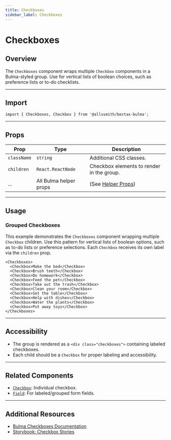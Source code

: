 ```yaml
---
title: Checkboxes
sidebar_label: Checkboxes
---
```


# Checkboxes

## Overview

The `Checkboxes` component wraps multiple `Checkbox` components in a Bulma-styled group. Use for vertical lists of boolean choices, such as preference lists or to-do checklists.

---

## Import

```tsx
import { Checkboxes, Checkbox } from '@allxsmith/bestax-bulma';
```

---

## Props

| Prop        | Type                   | Description                                      |
| ----------- | ---------------------- | ------------------------------------------------ |
| `className` | `string`               | Additional CSS classes.                          |
| `children`  | `React.ReactNode`      | Checkbox elements to render in the group.        |
| ...         | All Bulma helper props | (See [Helper Props](../helpers/usebulmaclasses)) |

---

## Usage

### Grouped Checkboxes

This example demonstrates the `Checkboxes` component wrapping multiple `Checkbox` children. Use this pattern for vertical lists of boolean options, such as to-do lists or preference selections. Each `Checkbox` receives its own label via the `children` prop.

```tsx live
<Checkboxes>
  <Checkbox>Make the bed</Checkbox>
  <Checkbox>Brush teeth</Checkbox>
  <Checkbox>Do homework</Checkbox>
  <Checkbox>Feed the pet</Checkbox>
  <Checkbox>Take out the trash</Checkbox>
  <Checkbox>Clean your room</Checkbox>
  <Checkbox>Set the table</Checkbox>
  <Checkbox>Help with dishes</Checkbox>
  <Checkbox>Water the plants</Checkbox>
  <Checkbox>Put away toys</Checkbox>
</Checkboxes>
```

---

## Accessibility

- The group is rendered as a `<div class="checkboxes">` containing labeled checkboxes.
- Each child should be a `Checkbox` for proper labeling and accessibility.

---

## Related Components

- [`Checkbox`](./checkbox.md): Individual checkbox.
- [`Field`](./field.md): For labeled/grouped form fields.

---

## Additional Resources

- [Bulma Checkboxes Documentation](https://bulma.io/documentation/form/checkbox/#grouped-checkboxes)
- [Storybook: Checkbox Stories](https://bestax.cc/storybook/?path=/story/form-checkbox--listofcheckboxes)
